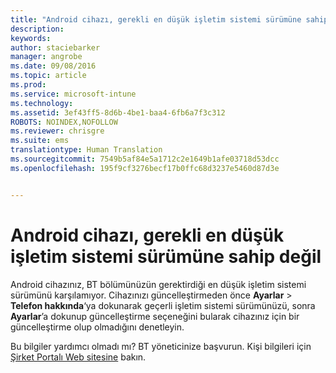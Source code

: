 ```yaml
---
title: "Android cihazı, gerekli en düşük işletim sistemi sürümüne sahip değil | Microsoft Intune"
description: 
keywords: 
author: staciebarker
manager: angrobe
ms.date: 09/08/2016
ms.topic: article
ms.prod: 
ms.service: microsoft-intune
ms.technology: 
ms.assetid: 3ef43ff5-8d6b-4be1-baa4-6fb6a7f3c312
ROBOTS: NOINDEX,NOFOLLOW
ms.reviewer: chrisgre
ms.suite: ems
translationtype: Human Translation
ms.sourcegitcommit: 7549b5af84e5a1712c2e1649b1afe03718d53dcc
ms.openlocfilehash: 195f9cf3276becf17b0ffc68d3237e5460d87d3e


---
```



# Android cihazı, gerekli en düşük işletim sistemi sürümüne sahip değil

Android cihazınız, BT bölümünüzün gerektirdiği en düşük işletim sistemi sürümünü karşılamıyor. Cihazınızı güncelleştirmeden önce **Ayarlar** &gt; **Telefon hakkında**‘ya dokunarak geçerli işletim sistemi sürümünüzü, sonra **Ayarlar**’a dokunup güncelleştirme seçeneğini bularak cihazınız için bir güncelleştirme olup olmadığını denetleyin.

Bu bilgiler yardımcı olmadı mı? BT yöneticinize başvurun. Kişi bilgileri için [Şirket Portalı Web sitesine](http://portal.manage.microsoft.com) bakın.




<!--HONumber=Sep16_HO2-->


